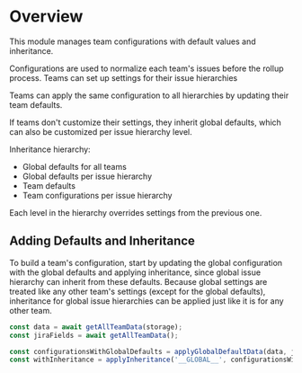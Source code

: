 # Overview

This module manages team configurations with default values and inheritance.

Configurations are used to normalize each team's issues before the rollup process. Teams can set up settings for their issue hierarchies

Teams can apply the same configuration to all hierarchies by updating their team defaults.

If teams don't customize their settings, they inherit global defaults, which can also be customized per issue hierarchy level.

Inheritance hierarchy:

- Global defaults for all teams
- Global defaults per issue hierarchy
- Team defaults
- Team configurations per issue hierarchy

Each level in the hierarchy overrides settings from the previous one.

## Adding Defaults and Inheritance

To build a team's configuration, start by updating the global configuration with the global defaults and applying inheritance, since global issue hierarchy can inherit from these defaults. Because global settings are treated like any other team's settings (except for the global defaults), inheritance for global issue hierarchies can be applied just like it is for any other team.

```ts
const data = await getAllTeamData(storage);
const jiraFields = await getAllTeamData();

const configurationsWithGlobalDefaults = applyGlobalDefaultData(data, jiraFields);
const withInheritance = applyInheritance('__GLOBAL__', configurationsWithGlobalDefaults);
```
